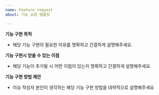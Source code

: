 ```yaml
---
name: Feature request
about: 기능 요청 템플릿

---
```


**기능 구현 목적**

- 해당 기능 구현이 필요한 이유를 명확하고 간결하게 설명해주세요.

**기능 구현시 얻을 수 있는 이점**

- 해당 기능이 추가될 시 어떤 이점이 있는지 명확하고 간결하게 설명해주세요.

**기능 구현 방법 제안**

- 이슈 작성자 본인이 생각하는 해당 기능 구현 방법을 대략적으로 설명해주세요
